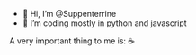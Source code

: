 - 👋 Hi, I’m @Suppenterrine
- 🌱 I’m coding mostly in python and javascript

A very important thing to me is: ☕

<!---
Suppenterrine/Suppenterrine is a ✨ special ✨ repository because its `README.md` (this file) appears on your GitHub profile.
You can click the Preview link to take a look at your changes.
--->
